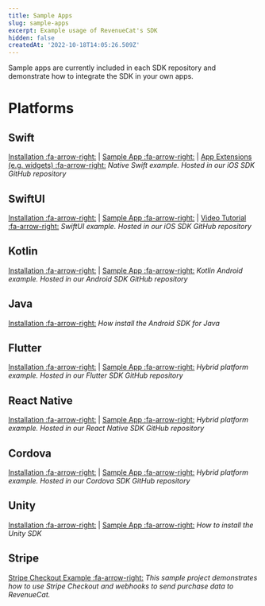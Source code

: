 ```yaml
---
title: Sample Apps
slug: sample-apps
excerpt: Example usage of RevenueCat's SDK
hidden: false
createdAt: '2022-10-18T14:05:26.509Z'
---
```

Sample apps are currently included in each SDK repository and demonstrate how to integrate the SDK in your own apps.

# Platforms

## Swift
  [Installation :fa-arrow-right:](doc:ios) | [Sample App :fa-arrow-right:](https://github.com/RevenueCat/purchases-ios/tree/main/Examples/MagicWeather) | [App Extensions (e.g. widgets) :fa-arrow-right:](doc:ios-app-extensions) 
  *Native Swift example. Hosted in our iOS SDK GitHub repository*

## SwiftUI
  [Installation :fa-arrow-right:](doc:ios) | [Sample App :fa-arrow-right:](https://github.com/RevenueCat/purchases-ios/tree/main/Examples/MagicWeatherSwiftUI) | [Video Tutorial :fa-arrow-right:](https://www.youtube.com/watch?v=WLVUGYFkL3Q)
  *SwiftUI example. Hosted in our iOS SDK GitHub repository*

## Kotlin
  [Installation :fa-arrow-right:](doc:android) | [Sample App :fa-arrow-right:](https://github.com/RevenueCat/purchases-android/tree/main/examples/MagicWeather)
  *Kotlin Android example. Hosted in our Android SDK GitHub repository*

## Java
  [Installation :fa-arrow-right:](doc:android)
  *How install the Android SDK for Java*

## Flutter
  [Installation :fa-arrow-right:](doc:flutter) | [Sample App :fa-arrow-right:](https://github.com/RevenueCat/purchases-flutter/tree/main/revenuecat_examples/MagicWeather)
  *Hybrid platform example. Hosted in our Flutter SDK GitHub repository*
  
## React Native
  [Installation :fa-arrow-right:](doc:reactnative) | [Sample App :fa-arrow-right:](https://github.com/RevenueCat/react-native-purchases/tree/main/examples/MagicWeather)
  *Hybrid platform example. Hosted in our React Native SDK GitHub repository*

## Cordova
  [Installation :fa-arrow-right:](doc:cordova) | [Sample App :fa-arrow-right:](https://github.com/RevenueCat/cordova-plugin-purchases/tree/main/examples/cordova-sample/MyApp)
  *Hybrid platform example. Hosted in our Cordova SDK GitHub repository*

## Unity
  [Installation :fa-arrow-right:](doc:unity) | [Sample App :fa-arrow-right:](https://github.com/RevenueCat/purchases-unity/tree/main/Subtester)
  *How to install the Unity SDK*

## Stripe
  [Stripe Checkout Example :fa-arrow-right:](doc:stripe-checkout-example) 
  *This sample project demonstrates how to use Stripe Checkout and webhooks to send purchase data to RevenueCat.*